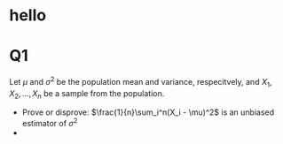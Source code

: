 # hello

# Q1
Let $\mu$ and $\sigma^2$ be the population mean and variance, respecitvely, and $X_1,X_2,...,X_n$ be a sample from the population.
- Prove or disprove: $\frac{1}{n}\sum_i^n(X_i - \mu)^2$ is an unbiased estimator of $\sigma^2$
- 

